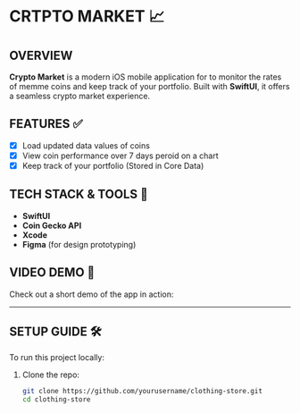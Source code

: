# CRTPTO MARKET 📈

## OVERVIEW  
**Crypto Market** is a modern iOS mobile application for to monitor the rates of memme coins and keep track of your portfolio. Built with **SwiftUI**, it offers a seamless crypto market experience.

## FEATURES ✅  
- [x] Load updated data values of coins
- [x] View coin performance over 7 days peroid on a chart 
- [x] Keep track of your portfolio (Stored in Core Data)

## TECH STACK & TOOLS 🧰  
- **SwiftUI**  
- **Coin Gecko API**  
- **Xcode**  
- **Figma** (for design prototyping)

## VIDEO DEMO 🎥  
Check out a short demo of the app in action: 



---

## SETUP GUIDE 🛠️  
To run this project locally:

1. Clone the repo:
   ```bash
   git clone https://github.com/yourusername/clothing-store.git
   cd clothing-store
   ```

